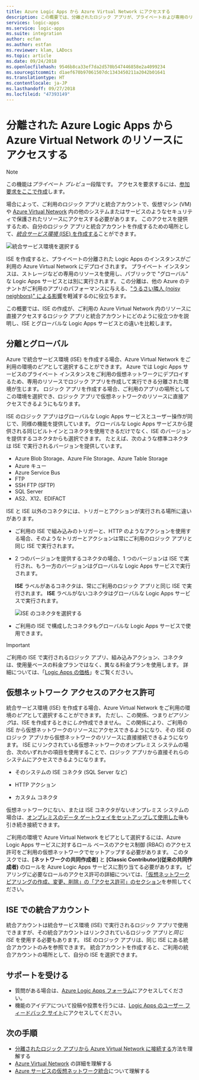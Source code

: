 ```yaml
---
title: Azure Logic Apps から Azure Virtual Network にアクセスする
description: この概要では、分離されたロジック アプリが、プライベートおよび専用のリソースを使用する統合サービス環境 (ISE) から Azure Virtual Network にどのように接続されるのかを示します
services: logic-apps
ms.service: logic-apps
ms.suite: integration
author: ecfan
ms.author: estfan
ms.reviewer: klam, LADocs
ms.topic: article
ms.date: 09/24/2018
ms.openlocfilehash: 9546b8ca33ef7da2d570b547446858e2a4099234
ms.sourcegitcommit: d1aef670b97061507dc1343450211a2042b01641
ms.translationtype: HT
ms.contentlocale: ja-JP
ms.lasthandoff: 09/27/2018
ms.locfileid: "47393149"
---
```

# <a name="access-to-azure-virtual-network-resources-from-isolated-azure-logic-apps"></a>分離された Azure Logic Apps から Azure Virtual Network のリソースにアクセスする

> [!NOTE]
> この機能は*プライベート プレビュー*段階です。 アクセスを要求するには、[参加要求をここで作成](https://aka.ms/iseprivatepreview)します。

場合によって、ご利用のロジック アプリと統合アカウントで、仮想マシン (VM) や [Azure Virtual Network](../virtual-network/virtual-networks-overview.md) 内の他のシステムまたはサービスのようなセキュリティで保護されたリソースにアクセスする必要があります。 このアクセスを提供するため、自分のロジック アプリと統合アカウントを作成するための場所として、[*統合サービス環境* (ISE) を作成する](../logic-apps/connect-virtual-network-vnet-isolated-environment.md)ことができます。 

![統合サービス環境を選択する](./media/connect-virtual-network-vnet-isolated-environment-overview/select-logic-app-integration-service-environment.png)

ISE を作成すると、プライベートの分離された Logic Apps のインスタンスがご利用の Azure Virtual Network にデプロイされます。 プライベート インスタンスは、ストレージなどの専用のリソースを使用し、パブリックで "グローバル" な Logic Apps サービスとは別に実行されます。 この分離は、他の Azure のテナントがご利用のアプリのパフォーマンスに与える、["うるさい隣人 (noisy neighbors)" による影響](https://en.wikipedia.org/wiki/Cloud_computing_issues#Performance_interference_and_noisy_neighbors)を軽減するのに役立ちます。 

この概要では、ISE の作成が、ご利用の Azure Virtual Network 内のリソースに直接アクセスするロジック アプリと統合アカウントにどのように役立つかを説明し、ISE とグローバルな Logic Apps サービスとの違いを比較します。

<a name="difference"></a>

## <a name="isolated-versus-global"></a>分離とグローバル

Azure で統合サービス環境 (ISE) を作成する場合、Azure Virtual Network をご利用の環境の*ピア*として選択することができます。 Azure では Logic Apps サービスのプライベート インスタンスをご利用の仮想ネットワークにデプロイするため、専用のリソースでロジック アプリを作成して実行できる分離された環境が生じます。 ロジック アプリを作成する場合、ご利用のアプリの場所としてこの環境を選択でき、ロジック アプリで仮想ネットワークのリソースに直接アクセスできるようにもなります。  

ISE のロジック アプリはグローバルな Logic Apps サービスとユーザー操作が同じで、同様の機能を提供しています。 グローバルな Logic Apps サービスから提供される同じビルトインとコネクタを使用できるだけでなく、ISE のバージョンを提供するコネクタからも選択できます。 たとえば、次のような標準コネクタは ISE で実行されるバージョンを提供しています。
 
* Azure Blob Storage、Azure File Storage、Azure Table Storage
* Azure キュー
* Azure Service Bus
* FTP
* SSH FTP (SFTP)
* SQL Server
* AS2、X12、EDIFACT

ISE と ISE 以外のコネクタには、トリガーとアクションが実行される場所に違いがあります。

* ご利用の ISE で組み込みのトリガーと、HTTP のようなアクションを使用する場合、そのようなトリガーとアクションは常にご利用のロジック アプリと同じ ISE で実行されます。 

* 2 つのバージョンを提供するコネクタの場合、1 つのバージョンは ISE で実行され、もう一方のバージョンはグローバルな Logic Apps サービスで実行されます。  

  **ISE** ラベルがあるコネクタは、常にご利用のロジック アプリと同じ ISE で実行されます。 **ISE** ラベルがないコネクタはグローバルな Logic Apps サービスで実行されます。 

  ![ISE のコネクタを選択する](./media/connect-virtual-network-vnet-isolated-environment-overview/select-ise-connectors.png)

* ご利用の ISE で構成したコネクタもグローバルな Logic Apps サービスで使用できます。 

> [!IMPORTANT]
> ご利用の ISE で実行されるロジック アプリ、組み込みアクション、コネクタは、使用量ベースの料金プランではなく、異なる料金プランを使用します。 詳細については、「[Logic Apps の価格](../logic-apps/logic-apps-pricing.md)」をご覧ください。

<a name="vnet-access"></a>

## <a name="permissions-for-virtual-network-access"></a>仮想ネットワーク アクセスのアクセス許可

統合サービス環境 (ISE) を作成する場合、Azure Virtual Network をご利用の環境の*ピア*として選択することができます。 ただし、この関係、つまり*ピアリング*は、ISE を作成するときに*しか*作成できません。 この関係により、ご利用の ISE から仮想ネットワークのリソースにアクセスできるようになり、その ISE のロジック アプリから仮想ネットワークのリソースに直接接続できるようになります。 ISE にリンクされている仮想ネットワークのオンプレミス システムの場合、次のいずれかの項目を使用することで、ロジック アプリから直接それらのシステムにアクセスできるようになります。 

* そのシステムの ISE コネクタ (SQL Server など)

* HTTP アクション 

* カスタム コネクタ

仮想ネットワークにない、または ISE コネクタがないオンプレミス システムの場合は、[オンプレミスのデータ ゲートウェイをセットアップして使用した](../logic-apps/logic-apps-gateway-install.md)後も引き続き接続できます。

ご利用の環境で Azure Virtual Network をピアとして選択するには、Azure Logic Apps サービスに対するロール ベースのアクセス制御 (RBAC) のアクセス許可をご利用の仮想ネットワークでセットアップする必要があります。 このタスクでは、**[ネットワークの共同作成者]** と **[Classic Contributor]\(従来の共同作成者\)** のロールを Azure Logic Apps サービスに割り当てる必要があります。 ピアリングに必要なロールのアクセス許可の詳細については、[「仮想ネットワーク ピアリングの作成、変更、削除」の「アクセス許可」のセクション](../virtual-network/virtual-network-manage-peering.md#permissions)を参照してください。

<a name="create-integration-account-environment"></a>

## <a name="integration-accounts-with-ise"></a>ISE での統合アカウント

統合アカウントは統合サービス環境 (ISE) で実行されるロジック アプリで使用できますが、その統合アカウントはリンクされているロジック アプリと*同じ ISE* を使用する必要もあります。 ISE のロジック アプリは、同じ ISE にある統合アカウントのみを参照できます。 統合アカウントを作成すると、ご利用の統合アカウントの場所として、自分の ISE を選択できます。

## <a name="get-support"></a>サポートを受ける

* 質問がある場合は、<a href="https://social.msdn.microsoft.com/Forums/en-US/home?forum=azurelogicapps" target="_blank">Azure Logic Apps フォーラム</a>にアクセスしてください。
* 機能のアイデアについて投稿や投票を行うには、<a href="http://aka.ms/logicapps-wish" target="_blank">Logic Apps のユーザー フィードバック サイト</a>にアクセスしてください。

## <a name="next-steps"></a>次の手順

* [分離されたロジック アプリから Azure Virtual Network に接続する](../logic-apps/connect-virtual-network-vnet-isolated-environment.md)方法を理解する
* [Azure Virtual Network](../virtual-network/virtual-networks-overview.md) の詳細を理解する
* [Azure サービスの仮想ネットワーク統合](../virtual-network/virtual-network-for-azure-services.md)について理解する
